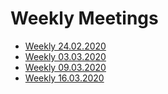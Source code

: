 # Weekly Meetings
* [Weekly 24.02.2020](meeting-minutes.md#weekly-24\.02\.2020)
* [Weekly 03.03.2020](meeting-minutes.md#weekly-03.03.2020)
* [Weekly 09.03.2020](meeting-minutes.md#Weekly-09\.03\.2020)
* [Weekly 16.03.2020](meeting-minutes.md#Weekly-16\.03\.2020)
